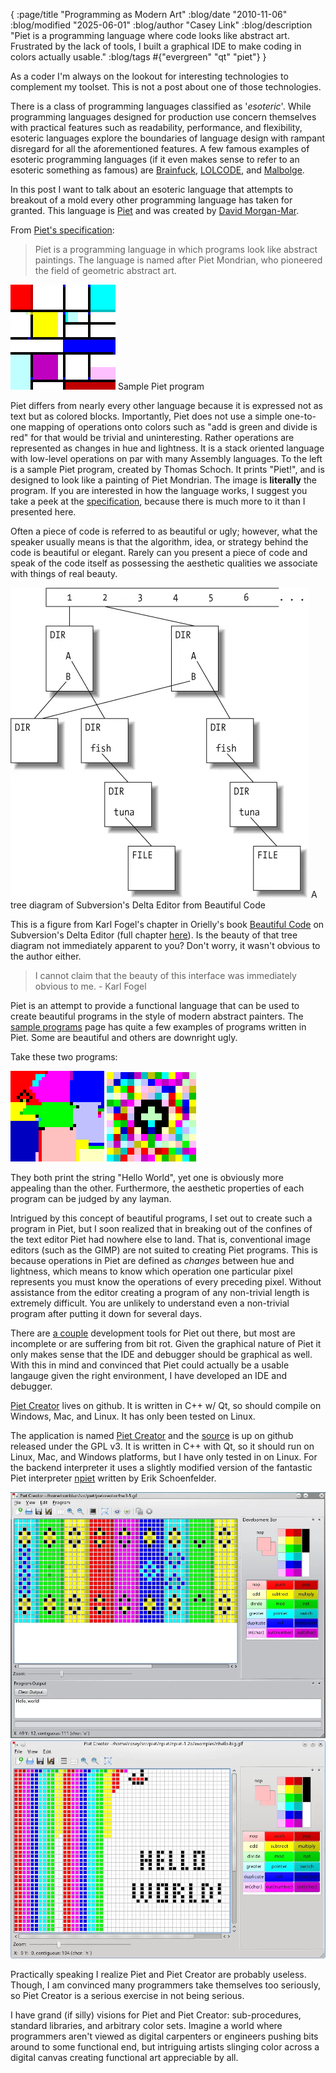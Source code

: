 {
    :page/title  "Programming as Modern Art"
    :blog/date "2010-11-06"
    :blog/modified "2025-06-01"
    :blog/author "Casey Link"
    :blog/description "Piet is a programming language where code looks like abstract art. Frustrated by the lack of tools, I built a graphical IDE to make coding in colors actually usable."
    :blog/tags #{"evergreen" "qt" "piet"}
}

As a coder I'm always on the lookout for interesting technologies to complement my toolset.
This is not a post about one of those technologies.


There is a class of programming languages classified as '*esoteric*'.
While programming languages designed for production use concern themselves with practical features such as readability, performance, and flexibility, esoteric languages explore the boundaries of language design with rampant disregard for all the aforementioned features.
A few famous examples of esoteric programming languages (if it even makes sense to refer to an esoteric something as famous) are [Brainfuck][brainfuck], [LOLCODE][lolcode], and [Malbolge][malbolge].


In this post I want to talk about an esoteric language that attempts to breakout of a mold every other programming language has taken for granted.
This language is [Piet][piet] and was created by [David Morgan-Mar][david].


From [Piet's specification][piet]:

> Piet is a programming language in which programs look like abstract paintings. The language is named after Piet Mondrian, who pioneered the field of geometric abstract art.


![An image designed in the style of Mondrian's geometric art, featuring colored rectangles (red, cyan, yellow, blue, magenta, and pink) separated by black lines on a white background](Piet-4.gif)
Sample Piet program

Piet differs from nearly every other language because it is expressed not as text but as colored blocks.
Importantly, Piet does not use a simple one-to-one mapping of operations onto colors such as "add is green and divide is red" for that would be trivial and uninteresting.
Rather operations are represented as changes in hue and lightness.
It is a stack oriented language with low-level operations on par with many Assembly languages.
To the left is a sample Piet program, created by Thomas Schoch.
It prints "Piet!", and is designed to look like a painting of Piet Mondrian.
The image is **literally** the program.
If you are interested in how the language works, I suggest you take a peek at the [specification][piet], because there is much more to it than I presented here.


Often a piece of code is referred to as beautiful or ugly; however, what the speaker usually means is that the algorithm, idea, or strategy behind the code is beautiful or elegant.
Rarely can you present a piece of code and speak of the code itself as possessing the aesthetic qualities we associate with things of real beauty.


![Tree diagram showing a hierarchical directory structure with numbered nodes 1-6 at the top, branching down through multiple DIR (directory) nodes containing entries like 'A', 'B', 'fish', and 'tuna', ending with FILE nodes at the bottom](beauty_0206.webp)
A tree diagram of Subversion's Delta Editor from Beautiful Code


This is a figure from Karl Fogel's chapter in Orielly's book [Beautiful Code][beautiful-code] on Subversion's Delta Editor (full chapter [here][chapter-2]).
Is the beauty of that tree diagram not immediately apparent to you?
Don't worry, it wasn't obvious to the author either.

> I cannot claim that the beauty of this interface was immediately obvious to me. - Karl Fogel


Piet is an attempt to provide a functional language that can be used to create beautiful programs in the style of modern abstract painters.
The [sample programs][samples] page has quite a few examples of programs written in Piet.
Some are beautiful and others are downright ugly.


Take these two programs:


![Crude composition of large colored blocks in red, blue, green, yellow, pink, and gray](Piet_hello_big.png)
![Colorful pixelated pattern with multicolored squares and a black star shape in the center](hw1-11.gif)

They both print the string "Hello World", yet one is obviously more appealing than the other.
Furthermore, the aesthetic properties of each program can be judged by any layman.


Intrigued by this concept of beautiful programs, I set out to create such a program in Piet, but I soon realized that in breaking out of the confines of the text editor Piet had nowhere else to land.
That is, conventional image editors (such as the GIMP) are not suited to creating Piet programs.
This is because operations in Piet are defined as *changes* between hue and lightness, which means to know which operation one particular pixel represents you must know the operations of every preceding pixel.
Without assistance from the editor creating a program of any non-trivial length is extremely difficult.
You are unlikely to understand even a non-trivial program after putting it down for several days.


There are [a couple][tools] development tools for Piet out there, but most are incomplete or are suffering from bit rot.
Given the graphical nature of Piet it only makes sense that the IDE and debugger should be graphical as well.
With this in mind and convinced that Piet could actually be a usable langauge given the right environment, I have developed an IDE and debugger.


[Piet Creator][piet-creator] lives on github.
It is written in C++ w/ Qt, so should compile on Windows, Mac, and Linux.
It has only been tested on Linux.


The application is named [Piet Creator][piet-creator] and the [source][source] is up on github released under the GPL v3.
It is written in C++ with Qt, so it should run on Linux, Mac, and Windows platforms, but I have only tested in on Linux.
For the backend interpreter it uses a slightly modified version of the fantastic Piet interpreter [npiet][npiet] written by Erik Schoenfelder.


![Screenshot of Piet Creator in development mode](pietcreator4.webp)
![Screenshot of Piet Creator in development mode](pietcreator3.webp)


Practically speaking I realize Piet and Piet Creator are probably useless.
Though, I am convinced many programmers take themselves too seriously, so Piet Creator is a serious exercise in not being serious.


I have grand (if silly) visions for Piet and Piet Creator: sub-procedures, standard libraries, and arbitrary color sets.
Imagine a world where programmers aren't viewed as digital carpenters or engineers pushing bits around to some functional end, but intriguing artists slinging color across a digital canvas creating functional art appreciable by all.


[brainfuck]: http://www.muppetlabs.com/~breadbox/bf/
[lolcode]: http://lolcode.com/
[malbolge]: http://en.wikipedia.org/wiki/Malbolge
[piet]: http://www.dangermouse.net/esoteric/piet.html
[david]: http://www.dangermouse.net/
[beautiful-code]: http://beautifulcode.oreillynet.com/
[chapter-2]: http://www.red-bean.com/kfogel/beautiful-code/bc-chapter-02.html
[samples]: http://www.dangermouse.net/esoteric/piet/samples.html
[tools]: http://www.dangermouse.net/esoteric/piet/tools.html
[piet-creator]: http://github.com/Ramblurr/PietCreator/wiki
[source]: https://github.com/Ramblurr/PietCreator
[npiet]: http://www.bertnase.de/npiet/
